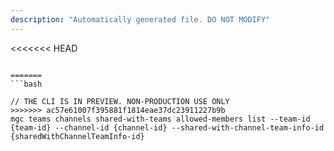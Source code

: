 ```yaml
---
description: "Automatically generated file. DO NOT MODIFY"
---
```


<<<<<<< HEAD
```cli

=======
```bash

// THE CLI IS IN PREVIEW. NON-PRODUCTION USE ONLY
>>>>>>> ac57e61007f395881f1814eae37dc23911227b9b
mgc teams channels shared-with-teams allowed-members list --team-id {team-id} --channel-id {channel-id} --shared-with-channel-team-info-id {sharedWithChannelTeamInfo-id}

```